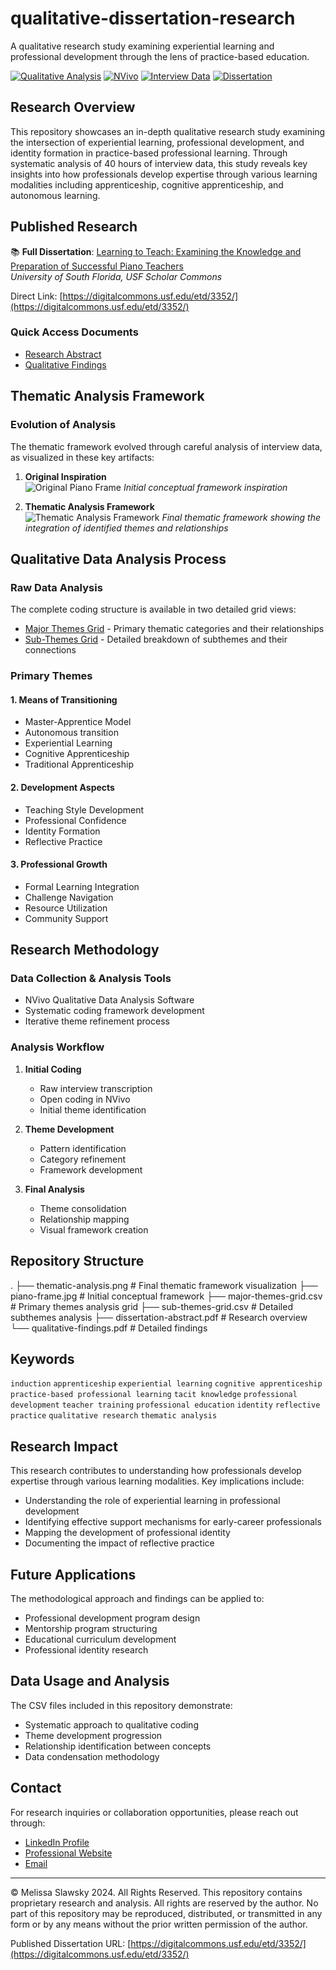 # qualitative-dissertation-research
A qualitative research study examining experiential learning and professional development through the lens of practice-based education.

[![Qualitative Analysis](https://img.shields.io/badge/Research-Qualitative%20Analysis-blue)](https://github.com/mslawsky/qualitative-dissertation-research)
[![NVivo](https://img.shields.io/badge/Tools-NVivo-green)](https://github.com/mslawsky/qualitative-dissertation-research)
[![Interview Data](https://img.shields.io/badge/Data-40%20Hours%20Interviews-orange)](https://github.com/mslawsky/qualitative-dissertation-research)
[![Dissertation](https://img.shields.io/badge/Publication-University%20of%20South%20Florida-red)](https://digitalcommons.usf.edu/etd/3352/)

## Research Overview
This repository showcases an in-depth qualitative research study examining the intersection of experiential learning, professional development, and identity formation in practice-based professional learning. Through systematic analysis of 40 hours of interview data, this study reveals key insights into how professionals develop expertise through various learning modalities including apprenticeship, cognitive apprenticeship, and autonomous learning.

## Published Research
📚 **Full Dissertation**: [Learning to Teach: Examining the Knowledge and Preparation of Successful Piano Teachers](https://digitalcommons.usf.edu/etd/3352/)  
*University of South Florida, USF Scholar Commons*

Direct Link: [https://digitalcommons.usf.edu/etd/3352/](https://digitalcommons.usf.edu/etd/3352/)

### Quick Access Documents
- [Research Abstract](https://github.com/mslawsky/qualitative-dissertation-research/blob/main/dissertation-abstract.pdf)
- [Qualitative Findings](https://github.com/mslawsky/qualitative-dissertation-research/blob/main/qualitative-findings.pdf)

## Thematic Analysis Framework

### Evolution of Analysis
The thematic framework evolved through careful analysis of interview data, as visualized in these key artifacts:

1. **Original Inspiration**  
![Original Piano Frame](piano-frame.jpg)
*Initial conceptual framework inspiration*

2. **Thematic Analysis Framework**  
![Thematic Analysis Framework](thematic-analysis.png)
*Final thematic framework showing the integration of identified themes and relationships*

## Qualitative Data Analysis Process

### Raw Data Analysis
The complete coding structure is available in two detailed grid views:
- [Major Themes Grid](major-themes-grid.csv) - Primary thematic categories and their relationships
- [Sub-Themes Grid](sub-themes-grid.csv) - Detailed breakdown of subthemes and their connections

### Primary Themes

#### 1. Means of Transitioning
- Master-Apprentice Model
- Autonomous transition
- Experiential Learning
- Cognitive Apprenticeship
- Traditional Apprenticeship

#### 2. Development Aspects
- Teaching Style Development
- Professional Confidence
- Identity Formation
- Reflective Practice

#### 3. Professional Growth
- Formal Learning Integration
- Challenge Navigation
- Resource Utilization
- Community Support

## Research Methodology

### Data Collection & Analysis Tools
- NVivo Qualitative Data Analysis Software
- Systematic coding framework development
- Iterative theme refinement process

### Analysis Workflow
1. **Initial Coding**
   - Raw interview transcription
   - Open coding in NVivo
   - Initial theme identification

2. **Theme Development**
   - Pattern identification
   - Category refinement
   - Framework development

3. **Final Analysis**
   - Theme consolidation
   - Relationship mapping
   - Visual framework creation

## Repository Structure
.
├── thematic-analysis.png      # Final thematic framework visualization
├── piano-frame.jpg           # Initial conceptual framework
├── major-themes-grid.csv     # Primary themes analysis grid
├── sub-themes-grid.csv       # Detailed subthemes analysis
├── dissertation-abstract.pdf  # Research overview
└── qualitative-findings.pdf  # Detailed findings

## Keywords
`induction` `apprenticeship` `experiential learning` `cognitive apprenticeship` `practice-based professional learning` `tacit knowledge` `professional development` `teacher training` `professional education` `identity` `reflective practice` `qualitative research` `thematic analysis`

## Research Impact
This research contributes to understanding how professionals develop expertise through various learning modalities. Key implications include:

- Understanding the role of experiential learning in professional development
- Identifying effective support mechanisms for early-career professionals
- Mapping the development of professional identity
- Documenting the impact of reflective practice

## Future Applications
The methodological approach and findings can be applied to:
- Professional development program design
- Mentorship program structuring
- Educational curriculum development
- Professional identity research

## Data Usage and Analysis
The CSV files included in this repository demonstrate:
- Systematic approach to qualitative coding
- Theme development progression
- Relationship identification between concepts
- Data condensation methodology

## Contact
For research inquiries or collaboration opportunities, please reach out through:
- [LinkedIn Profile](https://www.linkedin.com/in/melissaslawsky/)
- [Professional Website](https://melissaslawsky.com/client-results/)
- [Email](mailto:melissa@melissaslawsky.com)

---
© Melissa Slawsky 2024. All Rights Reserved.
This repository contains proprietary research and analysis. All rights are reserved by the author. No part of this repository may be reproduced, distributed, or transmitted in any form or by any means without the prior written permission of the author.

Published Dissertation URL: [https://digitalcommons.usf.edu/etd/3352/](https://digitalcommons.usf.edu/etd/3352/)
